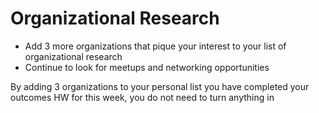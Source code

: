 # Organizational Research 

- Add 3 more organizations that pique your interest to your list of organizational research 
- Continue to look for meetups and networking opportunities

By adding 3 organizations to your personal list you have completed your outcomes HW for this week, you do not need to turn anything in 
